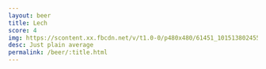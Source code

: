 ```yaml
---
layout: beer
title: Lech
score: 4
img: https://scontent.xx.fbcdn.net/v/t1.0-0/p480x480/61451_10151380245533745_1375457790_n.jpg?oh=64271ba6168133b05b57aed956a2f128&oe=58842468
desc: Just plain average
permalink: /beer/:title.html
---
```

